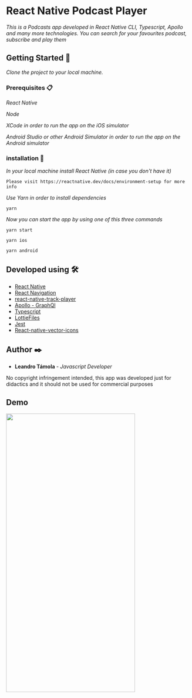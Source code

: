 # React Native Podcast Player

_This is a Podcasts app developed in React Native CLI, Typescript, Apollo and many more technologies. You can search for your favourites podcast, subscribe and play them_

## Getting Started 🚀

_Clone the project to your local machine._


### Prerequisites 📋

_React Native_

_Node_

_XCode in order to run the app on the iOS simulator_

_Android Studio or other Android Simulator in order to run the app on the Android simulator_

### installation 🔧

_In your local machine install React Native (in case you don't have it)_

```
Please visit https://reactnative.dev/docs/environment-setup for more info
```

_Use Yarn in order to install dependencies_

```
yarn
```

_Now you can start the app by using one of this three commands_

```
yarn start 
```
```
yarn ios 
```
```
yarn android 
```


## Developed using 🛠️

* [React Native](https://reactnative.dev)
* [React Navigation](https://reactnavigation.org)
* [react-native-track-player](http://react-native-track-player.js.org/)
* [Apollo - GraphQl](https://www.apollographql.com/)
* [Typescript](https://www.typescriptlang.org/)
* [LottieFiles](https://lottiefiles.com/)
* [Jest](https://jestjs.io/)
* [React-native-vector-icons](https://oblador.github.io/react-native-vector-icons/)


## Author ✒️

* **Leandro Támola** - *Javascript Developer* 

No copyright infringement intended, this app was developed just for didactics and it should not be used for commercial purposes

## Demo

<img src="https://user-images.githubusercontent.com/67109855/121395370-bbb4df80-c928-11eb-9221-a7fb8668d46a.gif" width="351" height="759"/>





